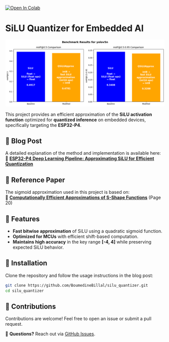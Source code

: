 [![Open In Colab](https://colab.research.google.com/assets/colab-badge.svg)](https://colab.research.google.com/github/BoumedineBillal/object-detection-yolo/blob/main/notebooks/benchmark_qsilu.ipynb)

# SiLU Quantizer for Embedded AI

![QSiLUApprox](assets/output.png)

This project provides an efficient approximation of the **SiLU activation function** optimized for **quantized inference** on embedded devices, specifically targeting the **ESP32-P4**.

## 📖 Blog Post  
A detailed explanation of the method and implementation is available here:  
🔗 **[ESP32-P4 Deep Learning Pipeline: Approximating SiLU for Efficient Quantization](https://boumedinebillal.blogspot.com/2025/02/esp32-p4-deep-learning-pipeline-update.html)**

## 📄 Reference Paper  
The sigmoid approximation used in this project is based on:  
🔗 **[Computationally Efficient Approximations of S-Shape Functions](https://www.researchgate.net/publication/311777918_Computationally_Efficient_Methods_of_Approximations_of_the_S-Shape_Functions_for_Image_Processing_and_Computer_Graphics_Tasks#full-text)** (Page 20)

## 🚀 Features  
- **Fast bitwise approximation** of SiLU using a quadratic sigmoid function.  
- **Optimized for MCUs** with efficient shift-based computation.  
- **Maintains high accuracy** in the key range **[-4, 4]** while preserving expected SiLU behavior.

## 🔧 Installation  
Clone the repository and follow the usage instructions in the blog post:

```sh
git clone https://github.com/BoumedineBillal/silu_quantizer.git
cd silu_quantizer
```

## 🤝 Contributions  
Contributions are welcome! Feel free to open an issue or submit a pull request.

📩 **Questions?** Reach out via [GitHub Issues](https://github.com/BoumedineBillal/silu_quantizer/issues).
